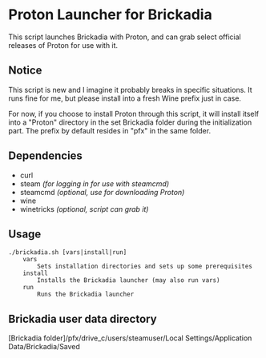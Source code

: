 # Proton Launcher for Brickadia
This script launches Brickadia with Proton, and can grab select official releases of Proton for use with it.

## Notice
This script is new and I imagine it probably breaks in specific situations. It runs fine for me, but please install into a fresh Wine prefix just in case.  

For now, if you choose to install Proton through this script, it will install itself into a "Proton" directory in the set Brickadia folder during the initialization part. The prefix by default resides in "pfx" in the same folder.

## Dependencies
- curl
- steam *(for logging in for use with steamcmd)*
- steamcmd *(optional, use for downloading Proton)*
- wine
- winetricks *(optional, script can grab it)*

## Usage
```
./brickadia.sh [vars|install|run]
	vars
		Sets installation directories and sets up some prerequisites
	install
		Installs the Brickadia launcher (may also run vars)
	run
		Runs the Brickadia launcher
```

## Brickadia user data directory
[Brickadia folder]/pfx/drive_c/users/steamuser/Local Settings/Application Data/Brickadia/Saved
